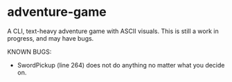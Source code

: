 # adventure-game
A CLI, text-heavy adventure game with ASCII visuals.
This is still a work in progress, and may have bugs.

KNOWN BUGS:
- SwordPickup (line 264) does not do anything no matter what you decide on.
